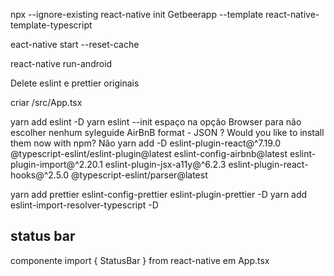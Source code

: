 
npx --ignore-existing react-native init Getbeerapp --template react-native-template-typescript

eact-native start --reset-cache

react-native run-android

Delete eslint e prettier originais

criar /src/App.tsx

yarn add eslint -D
yarn eslint --init
espaço na opção Browser para não escolher nenhum
syleguide AirBnB
format - JSON
? Would you like to install them now with npm? Não
yarn add -D eslint-plugin-react@^7.19.0 @typescript-eslint/eslint-plugin@latest eslint-config-airbnb@latest eslint-plugin-import@^2.20.1 eslint-plugin-jsx-a11y@^6.2.3 eslint-plugin-react-hooks@^2.5.0 @typescript-eslint/parser@latest

yarn add prettier eslint-config-prettier eslint-plugin-prettier -D
yarn add eslint-import-resolver-typescript -D


## status bar
componente import { StatusBar } from react-native em App.tsx
